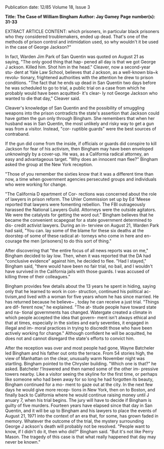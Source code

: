 Publication date: 12/85
Volume 18, Issue 3

**Title: The Case of William Bingham**
**Author: Jay Gamey**
**Page number(s): 31-33**

EXTRACT ARTICLE CONTENT:
which prisoners, in particular black 
prisoners 
who 
they considered 
troublemakers, ended up dead. That's 
one of the methods of prison control 
and 
intimidation used, 
so 
why 
wouldn't it be used in the case of 
George Jackson?" 

In fact, Warden Jim Park of San 
Quentin was quoted on August 21 as 
saying, "The only good thing that hap-
pened all day is that we got George 
J ackson. Killed him. Shot him in the 
head." Cleaver, now a second-year stu-
dent at Yale Law School, believes that 
J ackson, as a well-known bla~k revolu-
tionary, frightened authorities with the 
attention he drew to prison conditions. 
"The fact that he ends up dead in San 
Quentin two days before he was 
scheduled to go to trial, a public trial 
on a case from which he probably 
would have been acquitted- it's clear-
ly not George Jackson who wanted to 
die that day," Cleaver said. 

Cleaver's knowledge of San Quentin 
and the 
possibility of smuggling 
weapons into the prison contradicts the 
state's assertion that Jackson could 
have gotten the gun only through 
Bingham. She remembers that when 
her husband was in San Quentin, the 
most unlikely and risky way to get a 
gun was from a visitor. Instead, "cor-
ruptible guards" were the best sources 
of contraband. 

If the gun did come from the inside, 
if officials or guards did conspire to kill 
Jackson for fear of his activism, then 
Bingham may have been enveloped 
unknowingly by a cover-up. He was, 
as a California radical attorney, an 
easy and advantageous target. "Why 
does an innocent man flee?" Bingham 
asked the group at the New York 
reception. 

"Those of you 
remember the sixties know that it was a 
different time than now, a time when 
government agencies persecuted 
groups and individuals who were 
working for change. 

"The California D epartment of Cor-
rections was concerned about the role 
of lawyers in prison reform. The Uhler 
Commission set up by Ed 'Meese 
reported that lawyers were fomenting 
rebellion. The FBI outrageously 
harassed the National Lawyers Guild. 
Attorneys were the outside agitators. 
We were the catalysts for getting the 
word out." Bingham believes that he 
became the convenient scapegoat for a 
state government determined to dis-
credit activist lawyers. During an in-
terview on August 21, Warden Park 
had said, "You can. lay some of the 
blame for these six deaths at the 
doorstep of some of these radical at-
torneys who come in here and en-
courage the men [prisoners] to do this 
sort of thing." 

After discovering that "the entire 
focus of all news reports was on me," 
Bingham decided to lay low. Then, 
when it was reported that the DA had 
"conclusive evidence" against him, 
he decided to flee. "Had I stayed," 
Bingham said, "there would have been 
no fair trial, no bail, and I wouldn't 
have survived in the California jails 
with those guards. I was accused of 
killing three of their colleagues." 

Bingham provides few details about 
the 13 years he spent in hiding, saying 
only that he learned to work in con-
struction, continued his political ac-
tivism,and lived with a woman for five 
years whom he has since married. He has 
returned because he believe~ , today he 
can receive a just trial. "Things are dif-
ferent now," he explained. "The at-
titude people have toward state and na-
tional governments 
has 
changed. 
Watergate created a climate in which 
people accepted the idea that govern-
ment isn't always ethical and that at 
times, especially in the sixties and early 
seventies, it engaged in illegal and im-
moral practices in trying to discredit 
those who have been actively working 
for change." Although confident he will 
be acquitted, he does not and cannot 
disregard the state's efforts to convict 
him. 

After the reception was over and most 
people had gone, Wayne Batcheler 
led Bingham and his father out onto 
the terrace. From 54 stories high, the 
view of Manhattan on the clear, 
unusually warm November night was 
startling. Bingham pointed to the 
Chrysler building. "Which one is 
that?" he asked. Batcheler !'lnswered 
and then named some of the other im-
pressive towers nearby. Like a visitor 
seeing the skyline for the first time, or 
perhaps like someone who had been 
away for so long he had forgotten its 
beauty, Bingham continued for a mo-
ment to gaze out at the city. In the next 
few days he would give more recep-
tions in New York, then on to Boston, 
and finally back to California where he 
would continue raising money until 
J anuary 7, when his trial begins. The 
jury will have to decide if Bingham is 
guilty of five murders. Fourteen years 
have elapsed since that day in San 
Quentin, and it will be up to Bingham 
and his lawyers to place the events of 
August 21, 1971 into the context of an 
era that, for some, has grown faded in 
memory. Whatever the outcome of the 
trial, the mystery surrounding George 
J ackson's death will probably not be 
resolved. "People want to know, if I 
didn't do it, then who did?" Bingham 
said. "But it's not like Perry Mason. 
The tragedy of this case is that what 
really happened that day may never be 
known."